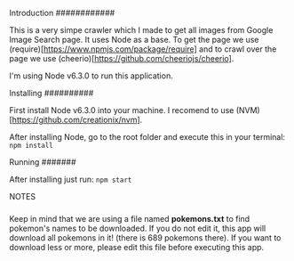 Introduction
############

This is a very simpe crawler which I made to get all images from Google Image Search page.
It uses Node as a base. To get the page we use (require)[https://www.npmjs.com/package/require]
and to crawl over the page we use (cheerio)[https://github.com/cheeriojs/cheerio].

I'm using Node v6.3.0 to run this application.

Installing
##########

First install Node v6.3.0 into your machine. I recomend to use (NVM)[https://github.com/creationix/nvm].

After installing Node, go to the root folder and execute this in your terminal:
`npm install`

Running
#######

After installing just run:
`npm start`

NOTES
#####

Keep in mind that we are using a file named **pokemons.txt** to find pokemon's names to be downloaded.
If you do not edit it, this app will download all pokemons in it! (there is 689 pokemons there). If 
you want to download less or more, please edit this file before executing this app.